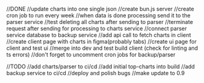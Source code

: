 //DONE
//update charts into one single json
//create bun.js server
//create cron job to run every week
//when data is done processing send it to the parser service
//test deleting all charts after sending to parser
//terminate request after sending for processing to charts service
//connect parser service database to backup service
//add api call to fetch charts in client
//create client page with charts in figma(probably tabs)
//create ui page for client and test ui
//merge into dev and test build client (check for linting and ts errors)
//don't forget to uncomment cron jobs for backup/parser

//TODO
//add charts/parser to ci/cd
//add initial top-charts into build
//add backup service to ci/cd
//deploy and polish bugs
//make update to 0.9
